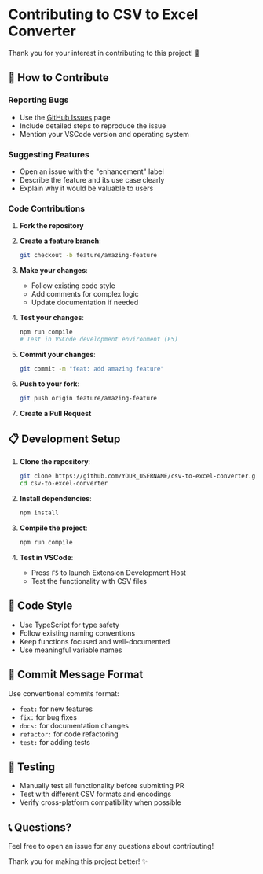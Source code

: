 # Contributing to CSV to Excel Converter

Thank you for your interest in contributing to this project! 🎉

## 🤝 How to Contribute

### Reporting Bugs
- Use the [GitHub Issues](https://github.com/YOUR_USERNAME/csv-to-excel-converter/issues) page
- Include detailed steps to reproduce the issue
- Mention your VSCode version and operating system

### Suggesting Features
- Open an issue with the "enhancement" label
- Describe the feature and its use case clearly
- Explain why it would be valuable to users

### Code Contributions

1. **Fork the repository**
2. **Create a feature branch**:
   ```bash
   git checkout -b feature/amazing-feature
   ```
3. **Make your changes**:
   - Follow existing code style
   - Add comments for complex logic
   - Update documentation if needed

4. **Test your changes**:
   ```bash
   npm run compile
   # Test in VSCode development environment (F5)
   ```

5. **Commit your changes**:
   ```bash
   git commit -m "feat: add amazing feature"
   ```

6. **Push to your fork**:
   ```bash
   git push origin feature/amazing-feature
   ```

7. **Create a Pull Request**

## 📋 Development Setup

1. **Clone the repository**:
   ```bash
   git clone https://github.com/YOUR_USERNAME/csv-to-excel-converter.git
   cd csv-to-excel-converter
   ```

2. **Install dependencies**:
   ```bash
   npm install
   ```

3. **Compile the project**:
   ```bash
   npm run compile
   ```

4. **Test in VSCode**:
   - Press `F5` to launch Extension Development Host
   - Test the functionality with CSV files

## 🎨 Code Style

- Use TypeScript for type safety
- Follow existing naming conventions
- Keep functions focused and well-documented
- Use meaningful variable names

## 📝 Commit Message Format

Use conventional commits format:
- `feat:` for new features
- `fix:` for bug fixes
- `docs:` for documentation changes
- `refactor:` for code refactoring
- `test:` for adding tests

## 🧪 Testing

- Manually test all functionality before submitting PR
- Test with different CSV formats and encodings
- Verify cross-platform compatibility when possible

## 📞 Questions?

Feel free to open an issue for any questions about contributing!

Thank you for making this project better! ✨